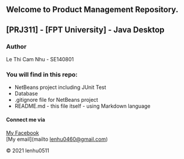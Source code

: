 ## Welcome to Product Management Repository.

## [PRJ311] - [FPT University] - Java Desktop

### Author
   Le Thi Cam Nhu - SE140801

### You will find in this repo:

* NetBeans project including JUnit Test
* Database 
* .gitignore file for NetBeans project
* README.md - this file itself - using Markdown language

#### Connect me via
[My Facebook](httpswww.facebook.comlenhu0511)  
[My email](mailto lenhu0460@gmail.com)

© 2021 lenhu0511
